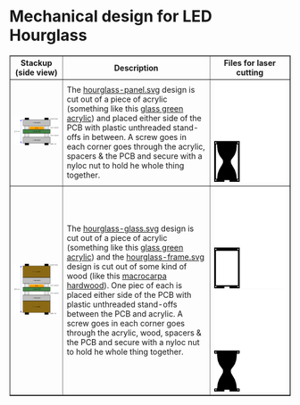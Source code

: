 Mechanical design for LED Hourglass
===================================

<table cellspacing="0" cellpadding="0" border="1" width="100%">
  <tr>
    <th>Stackup (side view)</th>
    <th>Description</th>
    <th>Files for laser cutting</th>
  </tr>
  <tr>
    <td><img width="100%" src="./Stackup.png"></td>
    <td>The <a href="./hourglass-panel.svg">hourglass-panel.svg</a> design is cut out of a piece of acrylic (something like this <a href="https://www.ponoko.com/materials/glass-green-acrylic">glass green acrylic</a>) and placed either side of the PCB with plastic unthreaded stand-offs in between. A screw goes in each corner goes through the acrylic, spacers & the PCB and secure with a nyloc nut to hold he whole thing together.</td>
    <td><img width="100%" src="./hourglass-panel.svg" alt="hourglass-panel.svg"></td>
  </tr>
  <tr>
    <td><img width="100%" src="./Stackup-Alternate.png"></td>
    <td>The <a href="./hourglass-glass.svg">hourglass-glass.svg</a> design is cut out of a piece of acrylic (something like this <a href="https://www.ponoko.com/materials/glass-green-acrylic">glass green acrylic</a>) and the <a href="./hourglass-frame.svg">hourglass-frame.svg</a> design is cut out of some kind of wood (like this <a href="https://www.ponoko.com/materials/macrocarpa-hardwood">macrocarpa hardwood</a>). One piec of each is  placed either side of the PCB with plastic unthreaded stand-offs between the PCB and acrylic. A screw goes in each corner goes through the acrylic, wood, spacers & the PCB and secure with a nyloc nut to hold he whole thing together.</td>
    <td><img width="100%" src="./hourglass-frame.svg"><img width="100%" src="./hourglass-glass.svg"></td>
  </tr>
</table>
